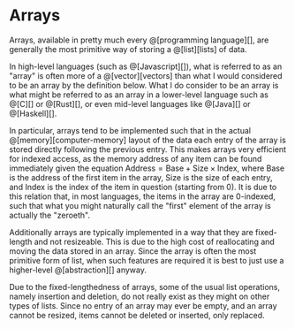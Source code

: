 # Arrays

Arrays, available in pretty much every @[programming language][], are generally the most
primitive way of storing a @[list][lists] of data.

In high-level languages (such as @[Javascript][]), what is referred to as an "array" is often
more of a @[vector][vectors] than what I would considered to be an array by the definition below.
What I do consider to be an array is what might be referred to as an array in a lower-level
language such as @[C][] or @[Rust][], or even mid-level languages like @[Java][] or @[Haskell][].

In particular, arrays tend to be implemented such that in the actual @[memory][computer-memory]
layout of the data each entry of the array is stored directly following the previous entry.
This makes arrays very efficient for indexed access, as the memory address of any item can be
found immediately given the equation $\text{Address} = \text{Base} + \text{Size} \times \text{Index}$,
where $\text{Base}$ is the address of the first item in the array, $\text{Size}$ is the size of
each entry, and $\text{Index}$ is the index of the item in question (starting from 0).
It is due to this relation that, in most languages, the items in the array are 0-indexed, such
that what you might naturally call the "first" element of the array is actually the "zeroeth".

Additionally arrays are typically implemented in a way that they are fixed-length and not
resizeable. This is due to the high cost of reallocating and moving the data stored in an
array. Since the array is often the most primitive form of list, when such features are
required it is best to just use a higher-level @[abstraction][] anyway.

Due to the fixed-lengthedness of arrays, some of the usual list operations, namely insertion
and deletion, do not really exist as they might on other types of lists. Since no entry of an
array may ever be empty, and an array cannot be resized, items cannot be deleted or inserted,
only replaced.
